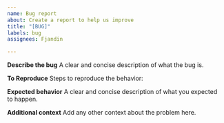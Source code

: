 ```yaml
---
name: Bug report
about: Create a report to help us improve
title: "[BUG]"
labels: bug
assignees: Fjandin

---
```


**Describe the bug**
A clear and concise description of what the bug is.

**To Reproduce**
Steps to reproduce the behavior:

**Expected behavior**
A clear and concise description of what you expected to happen.

**Additional context**
Add any other context about the problem here.

